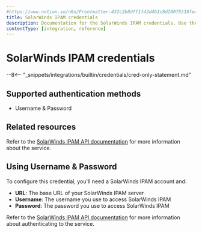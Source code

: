 ```yaml
---
#https://www.notion.so/n8n/Frontmatter-432c2b8dff1f43d4b1c8d20075510fe4
title: SolarWinds IPAM credentials
description: Documentation for the SolarWinds IPAM credentials. Use these credentials to authenticate SolarWinds IPAM in n8n, a workflow automation platform.
contentType: [integration, reference]
---
```

# SolarWinds IPAM credentials

--8<-- "_snippets/integrations/builtin/credentials/cred-only-statement.md"

## Supported authentication methods

* Username & Password

## Related resources

Refer to the [SolarWinds IPAM API documentation](https://github.com/solarwinds/OrionSDK/wiki/REST) for more information about the service.

## Using Username & Password

To configure this credential, you'll need a SolarWinds IPAM account and:

- **URL**: The base URL of your SolarWinds IPAM server
- **Username**: The username you use to access SolarWinds IPAM
- **Password**: The password you use to access SolarWinds IPAM

Refer to the [SolarWinds IPAM API documentation](https://github.com/solarwinds/OrionSDK/wiki/REST) for more information about authenticating to the service.
